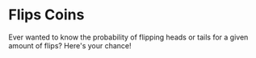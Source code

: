 # Flips Coins

Ever wanted to know the probability of flipping heads or tails for a given amount of flips?  Here's your chance!
